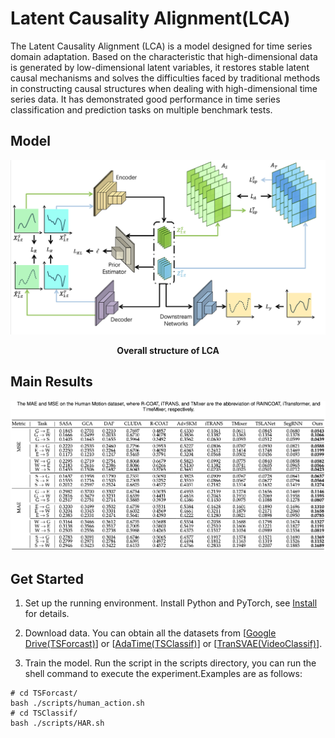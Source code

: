 # Latent Causality Alignment(LCA)

The Latent Causality Alignment (LCA) is a model designed for time series domain adaptation. Based on the characteristic that high-dimensional data is generated by low-dimensional latent variables, it restores stable latent causal mechanisms and solves the difficulties faced by traditional methods in constructing causal structures when dealing with high-dimensional time series data. It has demonstrated good performance in time series classification and prediction tasks on multiple benchmark tests.

## Model

![Overall structure of LCA](./assets/model.png "Overall structure of LCA")
<p align="center">
  <b>Overall structure of LCA</b>
</p>

## Main Results

![Main results of LCA](./assets/result.png "Main results of LCA")

## Get Started

1. Set up the running environment. Install Python and PyTorch, see [Install](https://github.com/DMIRLAB-Group/LCA/blob/main/Install.md) for details.

2. Download data. You can obtain all the datasets from [[Google Drive(TSForcast)](https://drive.google.com/drive/folders/1wKhyKQDgnNwNNqfY4ox4Zu890uVZQ9_o?usp=sharing)] or [[AdaTime(TSClassif)](https://github.com/emadeldeen24/AdaTime)] or [[TranSVAE(VideoClassif)](https://github.com/ldkong1205/TranSVAE)].

3. Train the model. Run the script in the scripts directory, you can run the shell command to execute the experiment.Examples are as follows:
```shell
# cd TSForcast/
bash ./scripts/human_action.sh
# cd TSClassif/
bash ./scripts/HAR.sh
```